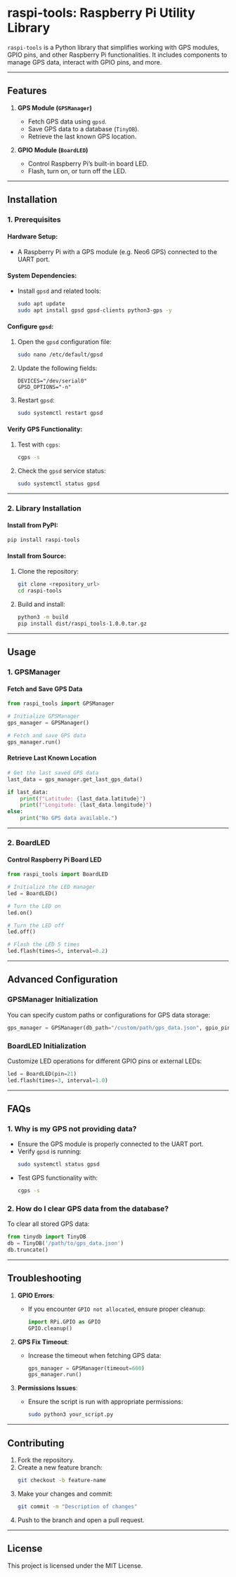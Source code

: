 # raspi-tools: Raspberry Pi Utility Library

`raspi-tools` is a Python library that simplifies working with GPS modules, GPIO pins, and other Raspberry Pi functionalities. It includes components to manage GPS data, interact with GPIO pins, and more.

---

## Features

1. **GPS Module (`GPSManager`)**

   - Fetch GPS data using `gpsd`.
   - Save GPS data to a database (`TinyDB`).
   - Retrieve the last known GPS location.

2. **GPIO Module (`BoardLED`)**
   - Control Raspberry Pi’s built-in board LED.
   - Flash, turn on, or turn off the LED.

---

## Installation

### 1. Prerequisites

#### Hardware Setup:

- A Raspberry Pi with a GPS module (e.g. Neo6 GPS) connected to the UART port.

#### System Dependencies:

- Install `gpsd` and related tools:
  ```bash
  sudo apt update
  sudo apt install gpsd gpsd-clients python3-gps -y
  ```

#### Configure `gpsd`:

1. Open the `gpsd` configuration file:
   ```bash
   sudo nano /etc/default/gpsd
   ```
2. Update the following fields:
   ```plaintext
   DEVICES="/dev/serial0"
   GPSD_OPTIONS="-n"
   ```
3. Restart `gpsd`:
   ```bash
   sudo systemctl restart gpsd
   ```

#### Verify GPS Functionality:

1. Test with `cgps`:
   ```bash
   cgps -s
   ```
2. Check the `gpsd` service status:
   ```bash
   sudo systemctl status gpsd
   ```

---

### 2. Library Installation

#### Install from PyPI:

```bash
pip install raspi-tools
```

#### Install from Source:

1. Clone the repository:
   ```bash
   git clone <repository_url>
   cd raspi-tools
   ```
2. Build and install:
   ```bash
   python3 -m build
   pip install dist/raspi_tools-1.0.0.tar.gz
   ```

---

## Usage

### 1. GPSManager

#### Fetch and Save GPS Data

```python
from raspi_tools import GPSManager

# Initialize GPSManager
gps_manager = GPSManager()

# Fetch and save GPS data
gps_manager.run()
```

#### Retrieve Last Known Location

```python
# Get the last saved GPS data
last_data = gps_manager.get_last_gps_data()

if last_data:
    print(f"Latitude: {last_data.latitude}")
    print(f"Longitude: {last_data.longitude}")
else:
    print("No GPS data available.")
```

---

### 2. BoardLED

#### Control Raspberry Pi Board LED

```python
from raspi_tools import BoardLED

# Initialize the LED manager
led = BoardLED()

# Turn the LED on
led.on()

# Turn the LED off
led.off()

# Flash the LED 5 times
led.flash(times=5, interval=0.2)
```

---

## Advanced Configuration

### GPSManager Initialization

You can specify custom paths or configurations for GPS data storage:

```python
gps_manager = GPSManager(db_path="/custom/path/gps_data.json", gpio_pin=20, timeout=300)
```

### BoardLED Initialization

Customize LED operations for different GPIO pins or external LEDs:

```python
led = BoardLED(pin=21)
led.flash(times=3, interval=1.0)
```

---

## FAQs

### 1. Why is my GPS not providing data?

- Ensure the GPS module is properly connected to the UART port.
- Verify `gpsd` is running:
  ```bash
  sudo systemctl status gpsd
  ```
- Test GPS functionality with:
  ```bash
  cgps -s
  ```

### 2. How do I clear GPS data from the database?

To clear all stored GPS data:

```python
from tinydb import TinyDB
db = TinyDB('/path/to/gps_data.json')
db.truncate()
```

---

## Troubleshooting

1. **GPIO Errors**:

   - If you encounter `GPIO not allocated`, ensure proper cleanup:
     ```python
     import RPi.GPIO as GPIO
     GPIO.cleanup()
     ```

2. **GPS Fix Timeout**:

   - Increase the timeout when fetching GPS data:
     ```python
     gps_manager = GPSManager(timeout=600)
     gps_manager.run()
     ```

3. **Permissions Issues**:
   - Ensure the script is run with appropriate permissions:
     ```bash
     sudo python3 your_script.py
     ```

---

## Contributing

1. Fork the repository.
2. Create a new feature branch:
   ```bash
   git checkout -b feature-name
   ```
3. Make your changes and commit:
   ```bash
   git commit -m "Description of changes"
   ```
4. Push to the branch and open a pull request.

---

## License

This project is licensed under the MIT License.
